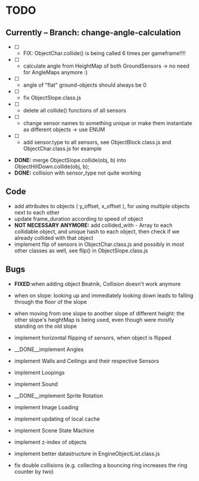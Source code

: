 # TODO

## Currently – Branch: change-angle-calculation

* [ ] - FIX: ObjectChar.collide() is being called 6 times per gameframe!!!!
* [ ] - calculate angle from HeightMap of both GroundSensors
	-> no need for AngleMaps anymore :)
* [ ] - angle of "flat" ground-objects should always be 0
* [ ] - fix ObjectSlope.class.js
* [ ] - delete all collide() functions of all sensors
* [ ] - change sensor names to something unique or make them instantiate as different objects
		-> use ENUM
* [ ] - add sensor.type to all sensors, see ObjectBlock.class.js and ObjectChar.class.js for example

* __DONE:__ merge ObjectSlope.collide(obj, b) into ObjectHillDown.collide(obj, b);
* __DONE:__ collision with sensor_type not quite working

## Code

* add attributes to objects ( y_offset, x_offset ), for using multiple objects next to each other
* update frame_duration according to speed of object
* __NOT NECESSARY ANYMORE:__ add collided_with - Array to each collidable object, and unique hash to each object, then check if we already collided with that object
* implement flip of sensors in ObjectChar.class.js and possibly in most other classes as well, see flip() in ObjectSlope.class.js

## Bugs

* __FIXED__:when adding object Beatnik, Collision doesn't work anymore
* when on slope: looking up and immediately looking down leads to falling through the floor of the slope
* when moving from one slope to another slope of different height: the other slope's heightMap is being used, even though were mostly standing on the old slope

* implement horizontal flipping of sensors, when object is flipped
* __DONE__implement Angles
* implement Walls and Ceilings and their respective Sensors
* implement Loopings
* implement Sound
* __DONE__implement Sprite Rotation
* implement Image Loading
* implement updating of local cache
* implement Scene State Machine
* implement z-index of objects
* implement better datastructure in EngineObjectList.class.js
* fix double collisions (e.g. collecting a bouncing ring increases the ring counter by two)
